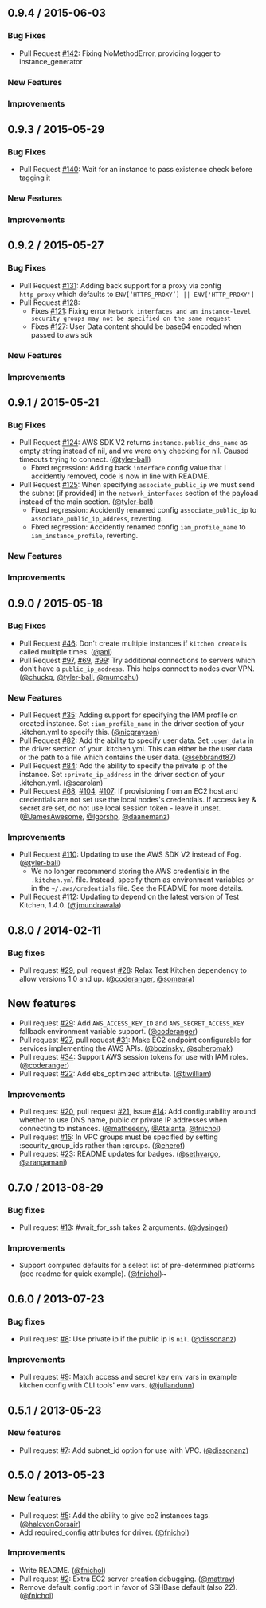 ## 0.9.4 / 2015-06-03

### Bug Fixes

* Pull Request [#142][]: Fixing NoMethodError, providing logger to instance_generator

### New Features

### Improvements

## 0.9.3 / 2015-05-29

### Bug Fixes

* Pull Request [#140][]: Wait for an instance to pass existence check before tagging it

### New Features

### Improvements

## 0.9.2 / 2015-05-27

### Bug Fixes

* Pull Request [#131][]: Adding back support for a proxy via config `http_proxy` which defaults to `ENV[‘HTTPS_PROXY’] || ENV['HTTP_PROXY']`
* Pull Request [#128][]: 
    * Fixes [#121][]: Fixing error `Network interfaces and an instance-level security groups may not be specified on the same request` 
    * Fixes [#127][]: User Data content should be base64 encoded when passed to aws sdk 

### New Features

### Improvements

## 0.9.1 / 2015-05-21

### Bug Fixes

* Pull Request [#124][]: AWS SDK V2 returns `instance.public_dns_name` as empty string instead of nil, and we were only checking for nil.  Caused timeouts trying to connect. ([@tyler-ball][])
    * Fixed regression: Adding back `interface` config value that I accidently removed, code is now in line with README.
* Pull Request [#125][]: When specifying `associate_public_ip` we must send the subnet (if provided) in the `network_interfaces` section of the payload instead of the main section. ([@tyler-ball][])
    * Fixed regression: Accidently renamed config `associate_public_ip` to `associate_public_ip_address`, reverting.
    * Fixed regression: Accidently renamed config `iam_profile_name` to `iam_instance_profile`, reverting.

### New Features

### Improvements

## 0.9.0 / 2015-05-18

### Bug Fixes

* Pull Request [#46][]: Don't create multiple instances if `kitchen create` is called multiple times. ([@anl][])
* Pull Request [#97][], [#69][], [#99][]: Try additional connections to servers which don't have a `public_ip_address`.  This helps connect to nodes over VPN. ([@chuckg][], [@tyler-ball][], [@mumoshu][])

### New Features

* Pull Request [#35][]: Adding support for specifying the IAM profile on created instance.  Set `:iam_profile_name` in the driver section of your .kitchen.yml to specify this. ([@nicgrayson][])
* Pull Request [#82][]: Add the ability to specify user data.  Set `:user_data` in the driver section of your .kitchen.yml.  This can either be the user data or the path to a file which contains the user data. ([@sebbrandt87][])
* Pull Request [#84][]: Add the ability to specify the private ip of the instance.  Set `:private_ip_address` in the driver section of your .kitchen.yml. ([@scarolan][])
* Pull Request [#68][], [#104][], [#107][]: If provisioning from an EC2 host and credentials are not set use the local nodes's credentials.  If access key & secret are set, do not use local session token - leave it unset. ([@JamesAwesome][], [@Igorshp][], [@daanemanz][])

### Improvements

* Pull Request [#110][]: Updating to use the AWS SDK V2 instead of Fog. ([@tyler-ball][])
    * We no longer recommend storing the AWS credentials in the `.kitchen.yml` file.  Instead, specify them as environment variables or in the `~/.aws/credentials` file.  See the README for more details.
* Pull Request [#112][]: Updating to depend on the latest version of Test Kitchen, 1.4.0. ([@jmundrawala][])

## 0.8.0 / 2014-02-11

### Bug fixes

* Pull request [#29][], pull request [#28][]: Relax Test Kitchen dependency to allow versions 1.0 and up. ([@coderanger][], [@someara][])

## New features

* Pull request [#29][]: Add `AWS_ACCESS_KEY_ID` and `AWS_SECRET_ACCESS_KEY` fallback environment variable support. ([@coderanger][])
* Pull request [#27][], pull request [#31][]: Make EC2 endpoint configurable for services implementing the AWS APIs. ([@bozinsky][], [@spheromak][])
* Pull request [#34][]: Support AWS session tokens for use with IAM roles. ([@coderanger][])
* Pull request [#22][]: Add ebs_optimized attribute. ([@tiwilliam][])

### Improvements

* Pull request [#20][], pull request [#21][], issue [#14][]: Add configurability around whether to use DNS name, public or private IP addresses when connecting to instances. ([@matheeeny][], [@Atalanta][], [@fnichol][])
* Pull request [#15][]: In VPC groups must be specified by setting :security_group_ids rather than :groups. ([@eherot][])
* Pull request [#23][]: README updates for badges. ([@sethvargo][], [@arangamani][])


## 0.7.0 / 2013-08-29

### Bug fixes

* Pull request [#13][]: #wait_for_ssh takes 2 arguments. ([@dysinger][])

### Improvements

* Support computed defaults for a select list of pre-determined platforms (see readme for quick example). ([@fnichol][])~


## 0.6.0 / 2013-07-23

### Bug fixes

* Pull request [#8][]: Use private ip if the public ip is `nil`. ([@dissonanz][])

### Improvements

* Pull request [#9][]: Match access and secret key env vars in example kitchen config with CLI tools' env vars. ([@juliandunn][])


## 0.5.1 / 2013-05-23

### New features

* Pull request [#7][]: Add subnet\_id option for use with VPC. ([@dissonanz][])


## 0.5.0 / 2013-05-23

### New features

* Pull request [#5][]: Add the ability to give ec2 instances tags. ([@halcyonCorsair][])
* Add required_config attributes for driver. ([@fnichol][])

### Improvements

* Write README. ([@fnichol][])
* Pull request [#2][]: Extra EC2 server creation debugging. ([@mattray][])
* Remove default_config :port in favor of SSHBase default (also 22). ([@fnichol][])

<!--- The following link definition list is generated by PimpMyChangelog --->
[#2]: https://github.com/test-kitchen/kitchen-ec2/issues/2
[#5]: https://github.com/test-kitchen/kitchen-ec2/issues/5
[#7]: https://github.com/test-kitchen/kitchen-ec2/issues/7
[#8]: https://github.com/test-kitchen/kitchen-ec2/issues/8
[#9]: https://github.com/test-kitchen/kitchen-ec2/issues/9
[#13]: https://github.com/test-kitchen/kitchen-ec2/issues/13
[#14]: https://github.com/test-kitchen/kitchen-ec2/issues/14
[#15]: https://github.com/test-kitchen/kitchen-ec2/issues/15
[#20]: https://github.com/test-kitchen/kitchen-ec2/issues/20
[#21]: https://github.com/test-kitchen/kitchen-ec2/issues/21
[#22]: https://github.com/test-kitchen/kitchen-ec2/issues/22
[#23]: https://github.com/test-kitchen/kitchen-ec2/issues/23
[#27]: https://github.com/test-kitchen/kitchen-ec2/issues/27
[#28]: https://github.com/test-kitchen/kitchen-ec2/issues/28
[#29]: https://github.com/test-kitchen/kitchen-ec2/issues/29
[#31]: https://github.com/test-kitchen/kitchen-ec2/issues/31
[#34]: https://github.com/test-kitchen/kitchen-ec2/issues/34
[#35]: https://github.com/test-kitchen/kitchen-ec2/issues/35
[#46]: https://github.com/test-kitchen/kitchen-ec2/issues/46
[#68]: https://github.com/test-kitchen/kitchen-ec2/issues/68
[#69]: https://github.com/test-kitchen/kitchen-ec2/issues/69
[#82]: https://github.com/test-kitchen/kitchen-ec2/issues/82
[#84]: https://github.com/test-kitchen/kitchen-ec2/issues/84
[#97]: https://github.com/test-kitchen/kitchen-ec2/issues/97
[#99]: https://github.com/test-kitchen/kitchen-ec2/issues/99
[#104]: https://github.com/test-kitchen/kitchen-ec2/issues/104
[#107]: https://github.com/test-kitchen/kitchen-ec2/issues/107
[#110]: https://github.com/test-kitchen/kitchen-ec2/issues/110
[#112]: https://github.com/test-kitchen/kitchen-ec2/issues/112
[#121]: https://github.com/test-kitchen/kitchen-ec2/issues/121
[#124]: https://github.com/test-kitchen/kitchen-ec2/issues/124
[#125]: https://github.com/test-kitchen/kitchen-ec2/issues/125
[#127]: https://github.com/test-kitchen/kitchen-ec2/issues/127
[#128]: https://github.com/test-kitchen/kitchen-ec2/issues/128
[#131]: https://github.com/test-kitchen/kitchen-ec2/issues/131
[#140]: https://github.com/test-kitchen/kitchen-ec2/issues/140
[#142]: https://github.com/test-kitchen/kitchen-ec2/issues/142
[@Atalanta]: https://github.com/Atalanta
[@Igorshp]: https://github.com/Igorshp
[@JamesAwesome]: https://github.com/JamesAwesome
[@anl]: https://github.com/anl
[@arangamani]: https://github.com/arangamani
[@bozinsky]: https://github.com/bozinsky
[@chuckg]: https://github.com/chuckg
[@coderanger]: https://github.com/coderanger
[@daanemanz]: https://github.com/daanemanz
[@dissonanz]: https://github.com/dissonanz
[@dysinger]: https://github.com/dysinger
[@eherot]: https://github.com/eherot
[@fnichol]: https://github.com/fnichol
[@halcyonCorsair]: https://github.com/halcyonCorsair
[@jmundrawala]: https://github.com/jmundrawala
[@juliandunn]: https://github.com/juliandunn
[@matheeeny]: https://github.com/matheeeny
[@mattray]: https://github.com/mattray
[@mumoshu]: https://github.com/mumoshu
[@nicgrayson]: https://github.com/nicgrayson
[@scarolan]: https://github.com/scarolan
[@sebbrandt87]: https://github.com/sebbrandt87
[@sethvargo]: https://github.com/sethvargo
[@someara]: https://github.com/someara
[@spheromak]: https://github.com/spheromak
[@tiwilliam]: https://github.com/tiwilliam
[@tyler-ball]: https://github.com/tyler-ball